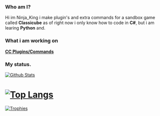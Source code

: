 ### Who am I?

Hi im Ninja_King i make plugin's and extra commands for a sandbox game called **Classicube** as of right now i only know how to code in **C#**, but i am learing **Python** and.

### What i am working on

[**CC Plugins/Commands**](https://github.com/xXNinjaKingXx/ClassiCube-Extra-Commands-Plugins)

### My status.

[![Github Stats](https://github-readme-stats.vercel.app/api?username=xXNinjaKingXx&show_icons=true&theme=dracula)](https://github.com/xXNinjaKingXx)
# [![Top Langs](https://github-readme-stats.vercel.app/api/top-langs/?username=xXNinjaKingXx&layout=compact&theme=dracula)](https://github.com/xXNinjaKingXx)

[![Trophies](https://github-profile-trophy.vercel.app/?username=xXNinjaKingXx&theme=dracula)](https://github.com/xXNinjaKingXx)
